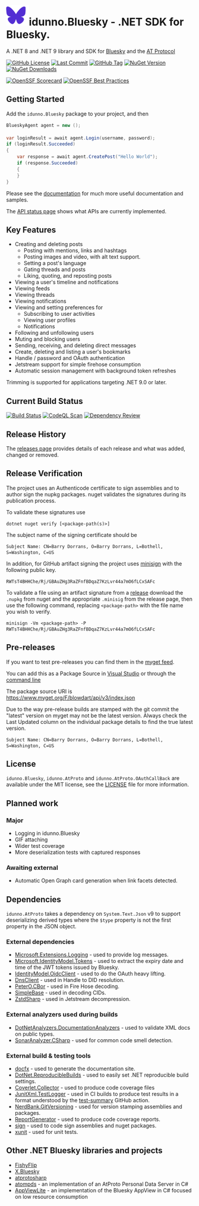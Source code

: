 ﻿# ![The Bluesky butterfly logo, except in purple](docs/docicon.png)idunno.Bluesky - .NET SDK for Bluesky.

A .NET 8 and .NET 9 library and SDK for [Bluesky](https://bsky.social/) and the [AT Protocol](https://docs.bsky.app/docs/api/at-protocol-xrpc-api)

[if you want me to wear 37 pieces of flair, like your pretty boy over there, Brian, why don't you just make the minimum 37 pieces of flair?]: #

[![GitHub License](https://img.shields.io/github/license/blowdart/idunno.Bluesky)](https://github.com/blowdart/idunno.Bluesky/blob/main/LICENSE)
[![Last Commit](https://img.shields.io/github/last-commit/blowdart/idunno.Bluesky)](https://github.com/blowdart/idunno.Bluesky/commits/main/)
[![GitHub Tag](https://img.shields.io/github/v/tag/blowdart/idunno.Bluesky)](https://github.com/blowdart/idunno.Bluesky/tags)
[![NuGet Version](https://img.shields.io/nuget/vpre/idunno.Bluesky)](https://www.nuget.org/packages/idunno.Bluesky/)
[![NuGet Downloads](https://img.shields.io/nuget/dt/idunno.Bluesky)](https://www.nuget.org/packages/idunno.Bluesky/)

[![OpenSSF Scorecard](https://api.scorecard.dev/projects/github.com/blowdart/idunno.Bluesky/badge)](https://scorecard.dev/viewer/?uri=github.com/blowdart/idunno.Bluesky)
[![OpenSSF Best Practices](https://www.bestpractices.dev/projects/11157/badge)](https://www.bestpractices.dev/projects/11157)

## Getting Started

Add the `idunno.Bluesky` package to your project, and then 

```c#
BlueskyAgent agent = new ();

var loginResult = await agent.Login(username, password);
if (loginResult.Succeeded)
{
    var response = await agent.CreatePost("Hello World");
    if (response.Succeeded)
    {
    }
}
```

Please see the [documentation](https://bluesky.idunno.dev/) for much more useful documentation and samples.

The [API status page](https://bluesky.idunno.dev/docs/endpointStatus.html) shows what APIs are currently implemented.

## Key Features

* Creating and deleting posts
  * Posting with mentions, links and hashtags
  * Posting images and video, with alt text support.
  * Setting a post's language
  * Gating threads and posts
  * Liking, quoting, and reposting posts
* Viewing a user's timeline and notifications
* Viewing feeds
* Viewing threads
* Viewing notifications
* Viewing and setting preferences for
  * Subscribing to user activities
  * Viewing user profiles
  * Notifications
* Following and unfollowing users
* Muting and blocking users
* Sending, receiving, and deleting direct messages
* Create, deleting and listing a user's bookmarks
* Handle / password and OAuth authentication
* Jetstream support for simple firehose consumption
* Automatic session management with background token refreshes

Trimming is supported for applications targeting .NET 9.0 or later.

## Current Build Status

[![Build Status](https://github.com/blowdart/idunno.Bluesky/actions/workflows/ci-build.yml/badge.svg?branch=main)](https://github.com/blowdart/idunno.Bluesky/actions/workflows/ci-build.yml)
[![CodeQL Scan](https://github.com/blowdart/idunno.Bluesky/actions/workflows/codeql-analysis.yml/badge.svg?branch=main)](https://github.com/blowdart/idunno.Bluesky/actions/workflows/codeql-analysis.yml)
[![Dependency Review](https://github.com/blowdart/idunno.Bluesky/actions/workflows/dependency-review.yml/badge.svg)](https://github.com/blowdart/idunno.Bluesky/actions/workflows/dependency-review.yml)

## Release History

The [releases page](https://github.com/blowdart/idunno.Bluesky/releases) provides details of each release and what was added, changed or removed.


## Release Verification

The project uses an Authenticode certificate to sign assemblies and to author sign the nupkg packages.
nuget validates the signatures during its publication process.

To validate these signatures use

```
dotnet nuget verify [<package-path(s)>]
```

The subject name of the signing certificate should be

```
Subject Name: CN=Barry Dorrans, O=Barry Dorrans, L=Bothell, S=Washington, C=US
```

In addition, for GitHub artifact signing the project uses [minisign](https://github.com/jedisct1/minisign) with the following public key.

```
RWTsT4BHHChe/Rj/GBAuZHg3RaZFnfBDqaZ7KzLvr44a7mO6fLCxSAFc
```

To validate a file using an artifact signature from a [release](https://github.com/blowdart/idunno.Bluesky/releases)
download the `.nupkg` from nuget and the appropriate `.minisig` from the release page, then use the following command,
replacing `<package-path>` with the file name you wish to verify.

```
minisign -Vm <package-path> -P RWTsT4BHHChe/Rj/GBAuZHg3RaZFnfBDqaZ7KzLvr44a7mO6fLCxSAFc
```

## Pre-releases

If you want to test pre-releases you can find them in the [myget feed](https://www.myget.org/gallery/blowdart).

You can add this as a Package Source in [Visual Studio](https://learn.microsoft.com/en-us/nuget/consume-packages/install-use-packages-visual-studio#package-sources)
or through the [command line](https://learn.microsoft.com/en-us/dotnet/core/tools/dotnet-nuget-add-source)

The package source URI is https://www.myget.org/F/blowdart/api/v3/index.json

Due to the way pre-release builds are stamped with the git commit the "latest" version on myget
may not be the latest version. Always check the Last Updated column on the individual package details to find
the true latest version.

```
Subject Name: CN=Barry Dorrans, O=Barry Dorrans, L=Bothell, S=Washington, C=US
```

## License

`idunno.Bluesky`, `idunno.AtProto` and `idunno.AtProto.OAuthCallBack` are available under the MIT license, see the [LICENSE](LICENSE) file for more information.

## Planned work

### Major

* Logging in idunno.Bluesky
* GIF attaching
* Wider test coverage
* More deserialization tests with captured responses

### Awaiting external

* Automatic Open Graph card generation when link facets detected.

## Dependencies

`idunno.AtProto` takes a dependency on `System.Text.Json` v9 to support deserializing derived types where the `$type` property is not the
first property in the JSON object. 

### External dependencies

* [Microsoft.Extensions.Logging](https://learn.microsoft.com/en-us/dotnet/core/extensions/logging) - used to provide log messages.
* [Microsoft.IdentityModel.Tokens](https://github.com/AzureAD/azure-activedirectory-identitymodel-extensions-for-dotnet) - used to extract the expiry date and time of the JWT tokens issued by Bluesky.
* [IdentityModel.OidcClient](https://github.com/IdentityModel/IdentityModel.OidcClient) - used to do the OAuth heavy lifting.
* [DnsClient](https://dnsclient.michaco.net/) - used in Handle to DID resolution.
* [PeterO.CBor](https://github.com/peteroupc/CBOR) - used in Fire Hose decoding.
* [SimpleBase](https://github.com/ssg/SimpleBase) - used in decoding CIDs.
* [ZstdSharp](https://github.com/oleg-st/ZstdSharp) - used in Jetstream decompression.

### External analyzers used during builds
* [DotNetAnalyzers.DocumentationAnalyzers](https://github.com/DotNetAnalyzers/DocumentationAnalyzers) - used to validate XML docs on public types.
* [SonarAnalyzer.CSharp](https://www.sonarsource.com/products/sonarlint/features/visual-studio/) - used for common code smell detection.

### External build &amp; testing tools

* [docfx](https://dotnet.github.io/docfx/) - used to generate the documentation site.
* [DotNet.ReproducibleBuilds](https://github.com/dotnet/reproducible-builds) - used to easily set .NET reproducible build settings.
* [Coverlet.Collector](https://github.com/coverlet-coverage/coverlet) - used to produce code coverage files
* [JunitXml.TestLogger](https://github.com/spekt/junit.testlogger) - used in CI builds to produce test results in a format understood by the [test-summary](https://github.com/test-summary/action) GitHub action.
* [NerdBank.GitVersioning](https://github.com/dotnet/Nerdbank.GitVersioning) - used for version stamping assemblies and packages.
* [ReportGenerator](https://github.com/danielpalme/ReportGenerator) - used to produce code coverage reports.
* [sign](https://github.com/dotnet/sign) - used to code sign assemblies and nuget packages.
* [xunit](https://github.com/xunit/xunit) - used for unit tests.

## Other .NET Bluesky libraries and projects

* [FishyFlip](https://github.com/drasticactions/FishyFlip)
* [X.Bluesky](https://github.com/a-gubskiy/X.Bluesky)
* [atprotosharp](https://github.com/taranasus/atprotosharp)
* [atompds](https://github.com/PassiveModding/atompds) - an implementation of an AtProto Personal Data Server in C#
* [AppViewLite](https://github.com/alnkesq/AppViewLite) - an implementation of the Bluesky AppView in C# focused on low resource consumption
